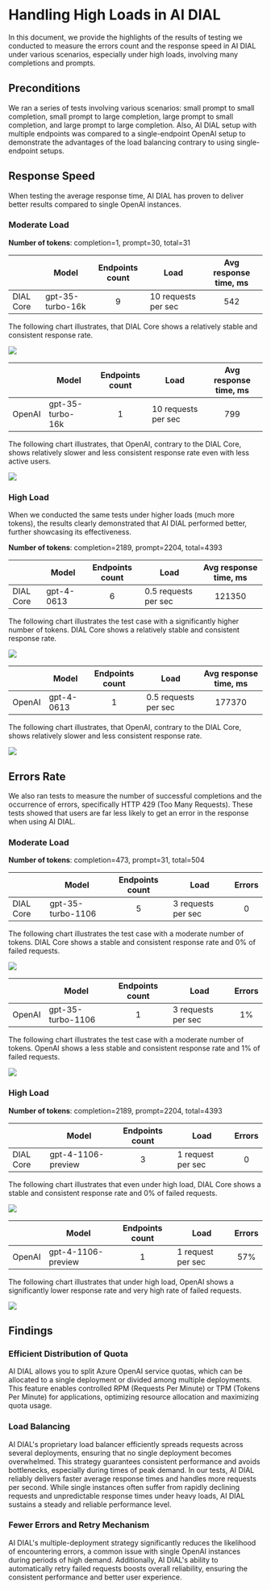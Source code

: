 # Handling High Loads in AI DIAL

In this document, we provide the highlights of the results of testing we conducted to measure the errors count and the response speed in AI DIAL under various scenarios, especially under high loads, involving many completions and prompts.

## Preconditions

We ran a series of tests involving various scenarios: small prompt to small completion, small prompt to large completion, large prompt to small completion, and large prompt to large completion.
Also, AI DIAL setup with multiple endpoints was compared to a single-endpoint OpenAI setup to demonstrate the advantages of the load balancing contrary to using single-endpoint setups.

## Response Speed

When testing the average response time, AI DIAL has proven to deliver better results compared to single OpenAI instances.

### Moderate Load

**Number of tokens**: completion=1, prompt=30, total=31

|	|Model|Endpoints count|Load	|Avg response time, ms|
|--|--|:--:|--|:--:|
|DIAL Core|	gpt-35-turbo-16k|	9	|10 requests per sec|	542|

The following chart illustrates, that DIAL Core shows a relatively stable and consistent response rate.

![](img/perf1.png)

|	|Model|Endpoints count|Load	|Avg response time, ms|
|--|--|:--:|--|:--:|
|OpenAI|	gpt-35-turbo-16k|	1	|10 requests per sec|	799|

The following chart illustrates, that OpenAI, contrary to the DIAL Core, shows relatively slower and less consistent response rate even with less active users.

![](img/perf2.png)

### High Load

When we conducted the same tests under higher loads (much more tokens), the results clearly demonstrated that AI DIAL performed better, further showcasing its effectiveness.

**Number of tokens**: completion=2189, prompt=2204, total=4393

|	|Model|Endpoints count|Load	|Avg response time, ms|
|--|--|:--:|--|:--:|
|DIAL Core|	gpt-4-0613|	6|	0.5 requests per sec|	121350|

The following chart illustrates the test case with a significantly higher number of tokens. DIAL Core shows a relatively stable and consistent response rate.

![](img/perf3.png)

|	|Model|Endpoints count|Load	|Avg response time, ms|
|--|--|:--:|--|:--:|
|OpenAI|	gpt-4-0613|	1|	0.5 requests per sec|	177370|

The following chart illustrates, that OpenAI, contrary to the DIAL Core, shows relatively slower and less consistent response rate.

![](img/perf4.png)

## Errors Rate

We also ran tests to measure the number of successful completions and the occurrence of errors, specifically HTTP 429 (Too Many Requests). These tests showed that users are far less likely to get an error in the response when using AI DIAL.

### Moderate Load

**Number of tokens**: completion=473, prompt=31, total=504

|	|Model|Endpoints count|Load	|	Errors|
|--|--|:--:|--|:--:|
|DIAL Core|	gpt-35-turbo-1106|	5|	3 requests per sec|	0|

The following chart illustrates the test case with a moderate number of tokens. DIAL Core shows a stable and consistent response rate and 0% of failed requests.

![](img/perf5.png)

|	|Model|Endpoints count|Load	|	Errors|
|--|--|:--:|--|:--:|
|OpenAI|	gpt-35-turbo-1106|	1|	3 requests per sec|	1%|

The following chart illustrates the test case with a moderate number of tokens. OpenAI shows a less stable and consistent response rate and 1% of failed requests.

![](img/perf6.png)

### High Load

**Number of tokens**: completion=2189, prompt=2204, total=4393

|	|Model|Endpoints count|Load	|	Errors|
|--|--|:--:|--|:--:|
|DIAL Core|	gpt-4-1106-preview|	3|	1 request per sec|	0|

The following chart illustrates that even under high load, DIAL Core shows a stable and consistent response rate and 0% of failed requests.

![](img/perf7.png)

|	|Model|Endpoints count|Load	|	Errors|
|--|--|:--:|--|:--:|
|OpenAI|	gpt-4-1106-preview|	1	|1 request per sec	|57%|

The following chart illustrates that under high load, OpenAI shows a  significantly lower response rate and very high rate of failed requests.

![](img/perf8.png)

## Findings

### Efficient Distribution of Quota

AI DIAL allows you to split Azure OpenAI service quotas, which can be allocated to a single deployment or divided among multiple deployments. This feature enables controlled RPM (Requests Per Minute) or TPM (Tokens Per Minute) for applications, optimizing resource allocation and maximizing quota usage.

### Load Balancing

AI DIAL's proprietary load balancer efficiently spreads requests across several deployments, ensuring that no single deployment becomes overwhelmed. This strategy guarantees consistent performance and avoids bottlenecks, especially during times of peak demand. In our tests, AI DIAL reliably delivers faster average response times and handles more requests per second. While single instances often suffer from rapidly declining requests and unpredictable response times under heavy loads, AI DIAL sustains a steady and reliable performance level.

### Fewer Errors and Retry Mechanism

AI DIAL's multiple-deployment strategy significantly reduces the likelihood of encountering errors, a common issue with single OpenAI instances during periods of high demand. Additionally, AI DIAL's ability to automatically retry failed requests boosts overall reliability, ensuring the consistent performance and better user experience.
